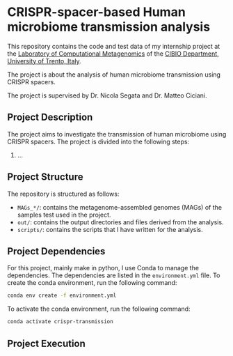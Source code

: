 # CRISPR-spacer-based Human microbiome transmission analysis
This repository contains the code and test data of my internship project at the [Laboratory of Computational Metagenomics](http://segatalab.cibio.unitn.it/) of the [CIBIO Department, University of Trento, Italy](https://www.cibio.unitn.it/).

The project is about the analysis of human microbiome transmission using CRISPR spacers.

The project is supervised by Dr. Nicola Segata and Dr. Matteo Ciciani.
## Project Description
The project aims to investigate the transmission of human microbiome using CRISPR spacers. The project is divided into the following steps:
1. ...
## Project Structure
The repository is structured as follows:
- `MAGs_*/`: contains the metagenome-assembled genomes (MAGs) of the samples test used in the project.
- `out/`: contains the output directories and files derived from the analysis.
- `scripts/`: contains the scripts that I have written for the analysis.
## Project Dependencies
For this project, mainly make in python, I use Conda to manage the dependencies. The dependencies are listed in the `environment.yml` file. To create the conda environment, run the following command:
```bash
conda env create -f environment.yml
```
To activate the conda environment, run the following command:
```bash
conda activate crispr-transmission
```
## Project Execution

